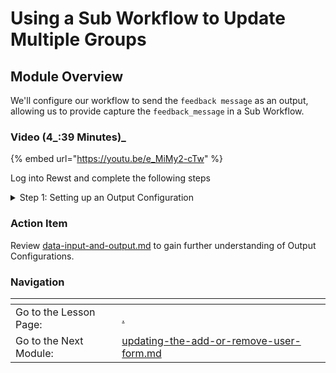# Using a Sub Workflow to Update Multiple Groups

## Module Overview

We'll configure our workflow to send the `feedback message` as an output, allowing us to provide capture the `feedback_message` in a Sub Workflow.

### Video (4_:39 Minutes)_

{% embed url="https://youtu.be/e_MiMy2-cTw" %}

Log into Rewst and complete the following steps

<details>

<summary>Step 1: Setting up an Output Configuration</summary>

1. **Select** the Configure Workflow Setting Icon (the pencil  icon) of our main workflow.
2. **Add** a New Output Configuration
   * **Field Name**: feedback\_message
   * **Value**: `{{ CTX.feedback_message }}`
3. **Select** Submit

</details>

### Action Item

Review [data-input-and-output.md](../../../documentation/workflows/data-input-and-output.md "mention") to gain further understanding of Output Configurations.

### Navigation

<table data-card-size="large" data-view="cards"><thead><tr><th></th><th></th><th></th></tr></thead><tbody><tr><td>Go to the Lesson Page: </td><td><a data-mention href="./">.</a></td><td></td></tr><tr><td>Go to the Next Module: </td><td><a data-mention href="updating-the-add-or-remove-user-form.md">updating-the-add-or-remove-user-form.md</a></td><td></td></tr></tbody></table>

